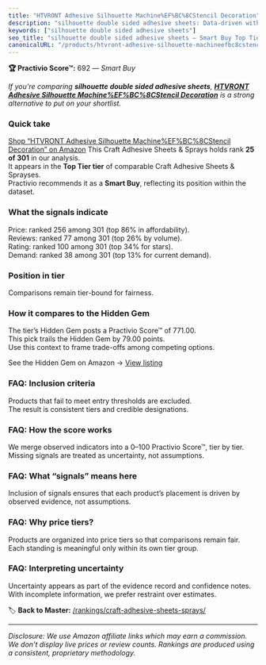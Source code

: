 ```yaml
---
title: "HTVRONT Adhesive Silhouette Machine%EF%BC%8CStencil Decoration"
description: "silhouette double sided adhesive sheets: Data-driven within Top Tier ranking using the Practivio Score™. Positioned by quality, value, demand, findability, mom…"
keywords: ["silhouette double sided adhesive sheets"]
seo_title: "silhouette double sided adhesive sheets — Smart Buy Top Tier (2025)"
canonicalURL: "/products/htvront-adhesive-silhouette-machineefbc8cstencil-decoration-B0BZRB6MHT/"
---
```


**🏆 Practivio Score™:** 692 — _Smart Buy_


*If you're comparing **silhouette double sided adhesive sheets**, **[HTVRONT Adhesive Silhouette Machine%EF%BC%8CStencil Decoration](https://www.amazon.com/dp/B0BZRB6MHT?tag=practivio-20)** is a strong alternative to put on your shortlist.*
### Quick take
[Shop “HTVRONT Adhesive Silhouette Machine%EF%BC%8CStencil Decoration” on Amazon](https://www.amazon.com/dp/B0BZRB6MHT?tag=practivio-20)
This Craft Adhesive Sheets & Sprays holds rank **25 of 301** in our analysis.  
It appears in the **Top Tier tier** of comparable Craft Adhesive Sheets & Sprayses.  
Practivio recommends it as a **Smart Buy**, reflecting its position within the dataset.

### What the signals indicate
Price: ranked 256 among 301 (top 86% in affordability).  
Reviews: ranked 77 among 301 (top 26% by volume).  
Rating: ranked 100 among 301 (top 34% for stars).  
Demand: ranked 38 among 301 (top 13% for current demand).

### Position in tier
Comparisons remain tier-bound for fairness.

### How it compares to the Hidden Gem
The tier’s Hidden Gem posts a Practivio Score™ of 771.00.  
This pick trails the Hidden Gem by 79.00 points.  
Use this context to frame trade-offs among competing options.  

See the Hidden Gem on Amazon → [View listing](https://www.amazon.com/dp/B0F7J3L2T2?tag=practivio-20)

### FAQ: Inclusion criteria
Products that fail to meet entry thresholds are excluded.  
The result is consistent tiers and credible designations.

### FAQ: How the score works
We merge observed indicators into a 0–100 Practivio Score™, tier by tier.  
Missing signals are treated as uncertainty, not assumptions.

### FAQ: What “signals” means here
Inclusion of signals ensures that each product’s placement is driven by observed evidence, not assumptions.

### FAQ: Why price tiers?
Products are organized into price tiers so that comparisons remain fair.  
Each standing is meaningful only within its own tier group.

### FAQ: Interpreting uncertainty
Uncertainty appears as part of the evidence record and confidence notes.  
With incomplete information, we prefer restraint over estimates.


🏷️ **Back to Master:** [/rankings/craft-adhesive-sheets-sprays/](/rankings/craft-adhesive-sheets-sprays/)

---
_Disclosure: We use Amazon affiliate links which may earn a commission. We don’t display live prices or review counts. Rankings are produced using a consistent, proprietary methodology._
